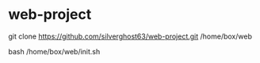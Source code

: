 # web-project

git clone https://github.com/silverghost63/web-project.git /home/box/web

bash /home/box/web/init.sh

